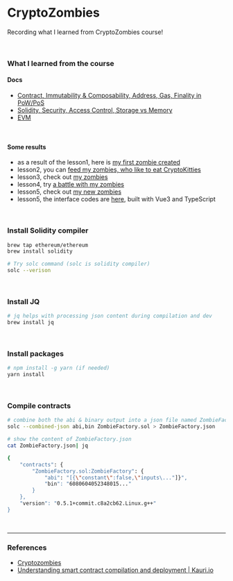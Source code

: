 # CryptoZombies

Recording what I learned from CryptoZombies course!

<br />

### What I learned from the course

#### Docs

- [Contract, Immutability & Composability, Address, Gas, Finality in PoW/PoS](./docs/contract.md)
- [Solidity, Security, Access Control, Storage vs Memory](./docs/solidity.md)
- [EVM](./docs/evm.md)

<br />

#### Some results

- as a result of the lesson1, here is [my first zombie created](https://share.cryptozombies.io/ko/lesson/1/share/Estelle_Choi?id=Y3p8MTc1NTA2)
- lesson2, you can [feed my zombies, who like to eat CryptoKitties](https://share.cryptozombies.io/ko/lesson/2/share/Estelle_Choi?id=Y3p8MTc1NTA2)
- lesson3, check out [my zombies](https://share.cryptozombies.io/ko/lesson/3/share/Estelle_Choi?id=Y3p8MTc1NTA2)
- lesson4, try [a battle with my zombies](https://share.cryptozombies.io/ko/lesson/4/share/Kitty_Zombie?id=WyJjenwxNzU1MDYiLDIsMTRd)
- lesson5, check out [my new zombies](https://share.cryptozombies.io/ko/lesson/5/share/H4XF13LD_MORRIS_%F0%9F%92%AF%F0%9F%92%AF%F0%9F%98%8E%F0%9F%92%AF%F0%9F%92%AF?id=Y3p8MTc1NTA2)
- lesson5, the interface codes are [here](https://github.com/estellechoi/cryptozombies-ui), built with Vue3 and TypeScript

<br />

### Install Solidity compiler

```zsh
brew tap ethereum/ethereum
brew install solidity
```

```zsh
# Try solc command (solc is solidity compiler)
solc --verison
```

<br />

### Install JQ

```zsh
# jq helps with processing json content during compilation and dev
brew install jq
```

<br />

### Install packages

```zsh
# npm install -g yarn (if needed)
yarn install
```

<br />

### Compile contracts

```zsh
# combine both the abi & binary output into a json file named ZombieFactory.json
solc --combined-json abi,bin ZombieFactory.sol > ZombieFactory.json
```

```zsh
# show the content of ZombieFactory.json
cat ZombieFactory.json| jq
```

```zsh
{
    "contracts": {
        "ZombieFactory.sol:ZombieFactory": {
            "abi": "[{\"constant\":false,\"inputs\..."]}",
            "bin": "6080604052348015..."
        }
    },
    "version": "0.5.1+commit.c8a2cb62.Linux.g++"
}
```

<br />

---

### References

- [Cryptozombies](https://cryptozombies.io/ko/)
- [Understanding smart contract compilation and deployment | Kauri.io](https://kauri.io/#communities/Getting%20started%20with%20dapp%20development/understanding-smart-contract-compilation-and-depl/)
